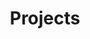---
title: Projects
permalink: en/projects/
eleventyNavigation:
  key: Projects
  order: 1
layout: layouts/projects
---